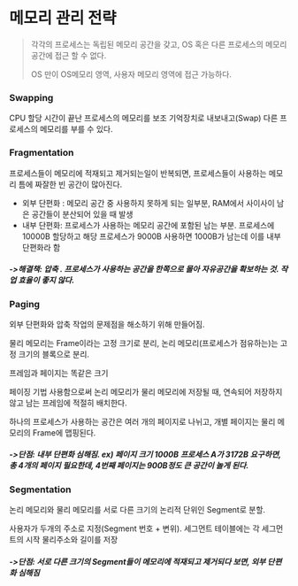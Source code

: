 # 메모리 관리 전략

> 각각의 프로세스는 독립된 메모리 공간을 갖고, OS 혹은 다른 프로세스의 메모리 공간에 접근 할 수 없다.
>
> OS 만이 OS메모리 영역, 사용자 메모리 영역에 접근 가능하다.



### Swapping

CPU 할당 시간이 끝난 프로세스의 메모리를 보조 기억장치로 내보내고(Swap) 다른 프로세스의 메모리를 부를 수 있다.



### Fragmentation

프로세스들이 메모리에 적재되고 제거되는일이 반복되면, 프로세스들이 사용하는 메모리 틈에 짜잘한 빈 공간이 많아진다.

- 외부 단편화 : 메모리 공간 중 사용하지 못하게 되는 일부분, RAM에서 사이사이 남은 공간들이 분산되어 있을 때 발생
- 내부 단편화: 프로세스가 사용하는 메모리 공간에 포함된 남는 부분. 프로세스에 10000B 할당하고 해당 프로세스가 9000B 사용하면 1000B가 남는데 이를 내부 단편화라 함

##### ->해결책: 압축 . 프로세스가 사용하는 공간을 한쪽으로 몰아 자유공간을 확보하는 것. 작업 효율이 좋지 않다.



### Paging

외부 단편화와 압축 작업의 문제점을 해소하기 위해 만들어짐.

물리 메모리는 Frame이라는 고정 크기로 분리, 논리 메모리(프로세스가 점유하는)는 고정 크기의 블록으로 분리.

프레임과 페이지는 똑같은 크기

페이징 기법 사용함으로써 논리 메모리가 물리 메모리에 저장될 때, 연속되어 저장하지 않고 남는 프레임에 적절히 배치한다.

하나의 프로세스가 사용하는 공간은 여러 개의 페이지로 나뉘고, 개별 페이지는 물리 메모리의 Frame에 맵핑된다.

##### ->단점: 내부 단편화 심해짐. ex) 페이지 크기 1000B 프로세스 A가 3172B 요구하면, 총 4개의 페이지 필요한데, 4번째 페이지는 900B정도 큰 공간이 놀게 된다.



### Segmentation

논리 메모리와 물리 메모리를 서로 다른 크기의 논리적 단위인 Segment로 분할.

사용자가 두개의 주소로 지정(Segment 번호 + 변위). 세그먼트 테이블에는 각 세그먼트의 시작 물리주소와 길이를 저장

##### ->단점: 서로 다른 크기의 Segment들이 메모리에 적재되고 제거되다 보면, 외부 단편화 심해짐


